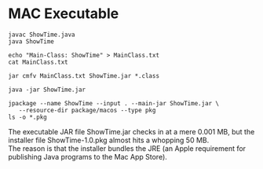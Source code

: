 # MAC Executable

```
javac ShowTime.java
java ShowTime

echo "Main-Class: ShowTime" > MainClass.txt
cat MainClass.txt

jar cmfv MainClass.txt ShowTime.jar *.class

java -jar ShowTime.jar

jpackage --name ShowTime --input . --main-jar ShowTime.jar \
   --resource-dir package/macos --type pkg
ls -o *.pkg

```

The executable JAR file ShowTime.jar checks in at a mere 0.001 MB, but the installer file ShowTime-1.0.pkg almost hits a whopping 50 MB.  
The reason is that the installer bundles the JRE (an Apple requirement for publishing Java programs to the Mac App Store).

